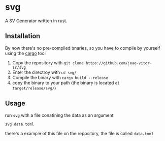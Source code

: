 # svg

A SV Generator written in rust.

## Installation

By now there's no pre-compiled bnaries, so you have to compile by yourself
using the [cargo](https://github.com/rust-lang/cargo) tool

1. Copy the repository with `git clone https://github.com/joao-vitor-sr/svg`
2. Enter the directroy with `cd svg/`
3. Compile the binary with `cargo build --release`
4. copy the binary to your path (the binary is located at
   `target/release/svg/`)

## Usage

run `svg` with a file conatining the data as an argument

```
svg data.toml
```

there's a example of this file on the repository, the file is called
`data.toml`
